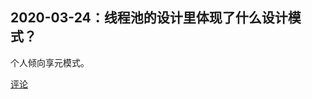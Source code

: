 ## 2020-03-24：线程池的设计里体现了什么设计模式？

个人倾向享元模式。

[评论](https://user.qzone.qq.com/3182319461/blog/1585006249)